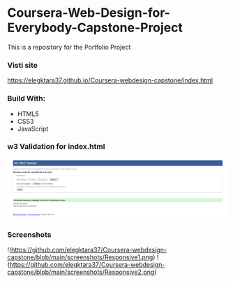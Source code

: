 # Coursera-Web-Design-for-Everybody-Capstone-Project
This is a repository for the Portfolio Project

### Visti site
https://elegktara37.github.io/Coursera-webdesign-capstone/index.html

### Build With: 
* HTML5
* CSS3
* JavaScript

### w3 Validation for index.html
![w3validator](https://github.com/elegktara37/Coursera-webdesign-capstone/blob/main/Validator/w3c%20validate.png)

### Screenshots
!(https://github.com/elegktara37/Coursera-webdesign-capstone/blob/main/screenshots/Responsive1.png)
!(https://github.com/elegktara37/Coursera-webdesign-capstone/blob/main/screenshots/Responsive2.png)

